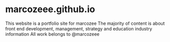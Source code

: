 # marcozeee.github.io
This website is a portfolio site for marcozee
The majority of content is about front end development, management, strategy and education industry information
All work belongs to @marcozeee 
